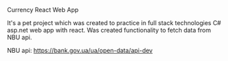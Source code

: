 Currency React Web App

It's a pet project which was created to practice in full stack technologies C# asp.net web app with react.
Was created functionality to fetch data from NBU api.

NBU api:
https://bank.gov.ua/ua/open-data/api-dev
